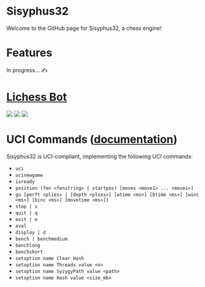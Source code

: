 # Sisyphus32
Welcome to the GitHub page for Sisyphus32, a chess engine!

# Features
In progress... ✍ 

# [Lichess Bot](https://lichess.org/@/Sisyphus32)
![](https://lichess-shield.vercel.app/api?username=sisyphus32&format=rapid)
![](https://lichess-shield.vercel.app/api?username=sisyphus32&format=blitz)
![](https://lichess-shield.vercel.app/api?username=sisyphus32&format=bullet)

# UCI Commands ([documentation](https://official-stockfish.github.io/docs/stockfish-wiki/UCI-&-Commands.html))
Sisyphus32 is UCI-compliant, implementing the following UCI commands:
- `uci`
- `ucinewgame`
- `isready`
- `position (fen <fenstring> | startpos) [moves <move1> ... <movei>]`
- `go [perft <plies> | [depth <plies>] [wtime <ms>] [btime <ms>] [winc <ms>] [binc <ms>] [movetime <ms>]]`
- `stop | s`
- `quit | q`
- `exit | e`
- `eval`
- `display | d`
- `bench | benchmedium`
- `benchlong`
- `benchshort`
- `setoption name Clear Hash`
- `setoption name Threads value <n>`
- `setoption name SyzygyPath value <path>`
- `setoption name Hash value <size_mb>`
